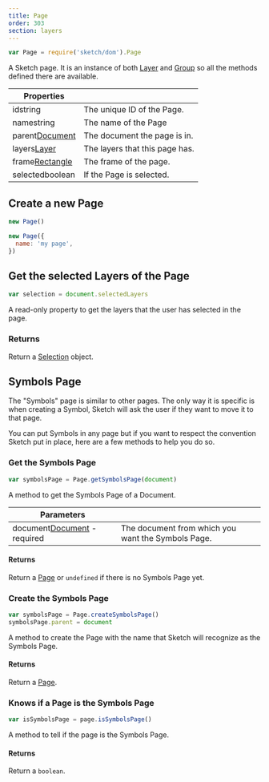 ```yaml
---
title: Page
order: 303
section: layers
---
```


```javascript
var Page = require('sketch/dom').Page
```

A Sketch page. It is an instance of both [Layer](#layer) and [Group](#group) so all the methods defined there are available.

| Properties                                                 |                                |
| ---------------------------------------------------------- | ------------------------------ |
| id<span class="arg-type">string</span>                     | The unique ID of the Page.     |
| name<span class="arg-type">string</span>                   | The name of the Page           |
| parent<span class="arg-type">[Document](#document)</span>  | The document the page is in.   |
| layers<span class="arg-type">[Layer](#layer)</span>        | The layers that this page has. |
| frame<span class="arg-type">[Rectangle](#rectangle)</span> | The frame of the page.         |
| selected<span class="arg-type">boolean</span>              | If the Page is selected.       |

## Create a new Page

```javascript
new Page()
```

```javascript
new Page({
  name: 'my page',
})
```

## Get the selected Layers of the Page

```javascript
var selection = document.selectedLayers
```

A read-only property to get the layers that the user has selected in the page.

### Returns

Return a [Selection](#selection) object.

## Symbols Page

The "Symbols" page is similar to other pages. The only way it is specific is when creating a Symbol, Sketch will ask the user if they want to move it to that page.

You can put Symbols in any page but if you want to respect the convention Sketch put in place, here are a few methods to help you do so.

### Get the Symbols Page

```javascript
var symbolsPage = Page.getSymbolsPage(document)
```

A method to get the Symbols Page of a Document.

| Parameters                                                             |                                                    |
| ---------------------------------------------------------------------- | -------------------------------------------------- |
| document<span class="arg-type">[Document](#document) - required</span> | The document from which you want the Symbols Page. |

#### Returns

Return a [Page](#page) or `undefined` if there is no Symbols Page yet.

### Create the Symbols Page

```javascript
var symbolsPage = Page.createSymbolsPage()
symbolsPage.parent = document
```

A method to create the Page with the name that Sketch will recognize as the Symbols Page.

#### Returns

Return a [Page](#page).

### Knows if a Page is the Symbols Page

```javascript
var isSymbolsPage = page.isSymbolsPage()
```

A method to tell if the page is the Symbols Page.

#### Returns

Return a `boolean`.
